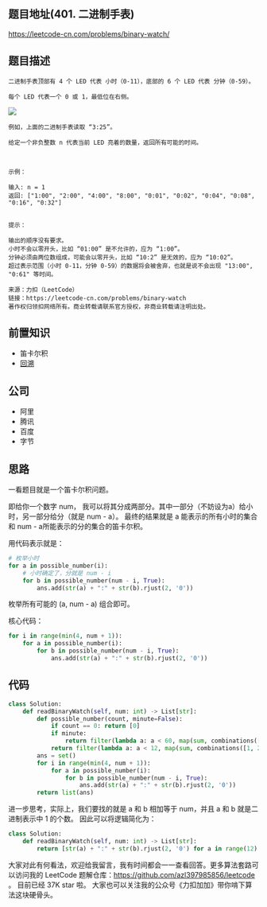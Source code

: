 ## 题目地址(401. 二进制手表)

https://leetcode-cn.com/problems/binary-watch/

## 题目描述

```
二进制手表顶部有 4 个 LED 代表 小时（0-11），底部的 6 个 LED 代表 分钟（0-59）。

每个 LED 代表一个 0 或 1，最低位在右侧。
```
![](https://tva1.sinaimg.cn/large/0081Kckwly1gm5szmnbinj31400u0tra.jpg)

```
例如，上面的二进制手表读取 “3:25”。

给定一个非负整数 n 代表当前 LED 亮着的数量，返回所有可能的时间。

 

示例：

输入: n = 1
返回: ["1:00", "2:00", "4:00", "8:00", "0:01", "0:02", "0:04", "0:08", "0:16", "0:32"]
 

提示：

输出的顺序没有要求。
小时不会以零开头，比如 “01:00” 是不允许的，应为 “1:00”。
分钟必须由两位数组成，可能会以零开头，比如 “10:2” 是无效的，应为 “10:02”。
超过表示范围（小时 0-11，分钟 0-59）的数据将会被舍弃，也就是说不会出现 "13:00", "0:61" 等时间。

来源：力扣（LeetCode）
链接：https://leetcode-cn.com/problems/binary-watch
著作权归领扣网络所有。商业转载请联系官方授权，非商业转载请注明出处。

```

## 前置知识

- 笛卡尔积
- [回溯](https://github.com/azl397985856/leetcode/blob/master/thinkings/backtrack.md)

## 公司

- 阿里
- 腾讯
- 百度
- 字节

## 思路

一看题目就是一个笛卡尔积问题。

即给你一个数字 num， 我可以将其分成两部分。其中一部分（不妨设为a）给小时，另一部分给分（就是 num - a）。 最终的结果就是 a 能表示的所有小时的集合和 num - a所能表示的分的集合的笛卡尔积。

用代码表示就是：

```py
# 枚举小时
for a in possible_number(i):
    # 小时确定了，分就是 num - i
    for b in possible_number(num - i, True):
        ans.add(str(a) + ":" + str(b).rjust(2, '0'))
```

枚举所有可能的 (a, num - a)  组合即可。

核心代码：

```py
for i in range(min(4, num + 1)):
    for a in possible_number(i):
        for b in possible_number(num - i, True):
            ans.add(str(a) + ":" + str(b).rjust(2, '0'))
```

## 代码

```py
class Solution:
    def readBinaryWatch(self, num: int) -> List[str]:
        def possible_number(count, minute=False):
            if count == 0: return [0]
            if minute:
                return filter(lambda a: a < 60, map(sum, combinations([1, 2, 4, 8, 16, 32], count)))
            return filter(lambda a: a < 12, map(sum, combinations([1, 2, 4, 8], count)))
        ans = set()
        for i in range(min(4, num + 1)):
            for a in possible_number(i):
                for b in possible_number(num - i, True):
                    ans.add(str(a) + ":" + str(b).rjust(2, '0'))
        return list(ans)
```


进一步思考，实际上，我们要找的就是 a 和 b 相加等于 num，并且 a 和 b 就是二进制表示中 1 的个数。 因此可以将逻辑简化为：


```py
class Solution:
    def readBinaryWatch(self, num: int) -> List[str]:
        return [str(a) + ":" + str(b).rjust(2, '0') for a in range(12) for b in range(60) if (bin(a)+bin(b)).count('1') == num]
```



大家对此有何看法，欢迎给我留言，我有时间都会一一查看回答。更多算法套路可以访问我的 LeetCode 题解仓库：https://github.com/azl397985856/leetcode 。 目前已经 37K star 啦。
大家也可以关注我的公众号《力扣加加》带你啃下算法这块硬骨头。

